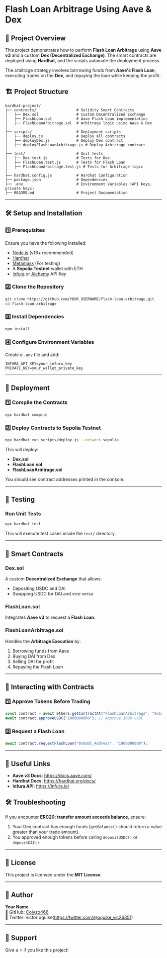 # Flash Loan Arbitrage Using Aave & Dex

## 📌 Project Overview
This project demonstrates how to perform **Flash Loan Arbitrage** using **Aave v3** and a custom **Dex (Decentralized Exchange)**. The smart contracts are deployed using **Hardhat**, and the scripts automate the deployment process.

The arbitrage strategy involves borrowing funds from **Aave's Flash Loan**, executing trades on the **Dex**, and repaying the loan while keeping the profit.

## 🏗 Project Structure
```
hardhat-project/
├── contracts/                  # Solidity Smart Contracts
│   ├── Dex.sol                 # Custom Decentralized Exchange
│   ├── FlashLoan.sol           # Aave Flash Loan implementation
│   ├── FlashLoanArbitrage.sol  # Arbitrage logic using Aave & Dex
│
├── scripts/                    # Deployment scripts
│   ├── deploy.js               # Deploy all contracts
│   ├── deployDex.js            # Deploy Dex contract
│   ├── deployFlashLoanArbitrage.js # Deploy Arbitrage contract
│
├── test/                       # Unit tests
│   ├── Dex.test.js             # Tests for Dex
│   ├── FlashLoan.test.js       # Tests for Flash Loan
│   ├── FlashLoanArbitrage.test.js # Tests for Arbitrage logic
│
├── hardhat.config.js           # Hardhat Configuration
├── package.json                # Dependencies
├── .env                        # Environment Variables (API keys, private keys)
├── README.md                   # Project Documentation
```

---

## 🛠 Setup and Installation

### **1️⃣ Prerequisites**
Ensure you have the following installed:
- [Node.js](https://nodejs.org/) (v16+ recommended)
- [Hardhat](https://hardhat.org/)
- [Metamask](https://metamask.io/) (For testing)
- A **Sepolia Testnet** wallet with ETH
- [Infura](https://infura.io/) or [Alchemy](https://www.alchemy.com/) API Key

### **2️⃣ Clone the Repository**
```bash
git clone https://github.com/YOUR_USERNAME/flash-loan-arbitrage.git
cd flash-loan-arbitrage
```

### **3️⃣ Install Dependencies**
```bash
npm install
```

### **4️⃣ Configure Environment Variables**
Create a `.env` file and add:
```
INFURA_API_KEY=your_infura_key
PRIVATE_KEY=your_wallet_private_key
```

---

## 🚀 Deployment

### **1️⃣ Compile the Contracts**
```bash
npx hardhat compile
```

### **2️⃣ Deploy Contracts to Sepolia Testnet**
```bash
npx hardhat run scripts/deploy.js --network sepolia
```

This will deploy:
- **Dex.sol**
- **FlashLoan.sol**
- **FlashLoanArbitrage.sol**

You should see contract addresses printed in the console.

---

## 🧪 Testing

### **Run Unit Tests**
```bash
npx hardhat test
```
This will execute test cases inside the `test/` directory.

---

## 📜 Smart Contracts

### **Dex.sol**
A custom **Decentralized Exchange** that allows:
- Depositing USDC and DAI
- Swapping USDC for DAI and vice versa

### **FlashLoan.sol**
Integrates **Aave v3** to request a **Flash Loan**.

### **FlashLoanArbitrage.sol**
Handles the **Arbitrage Execution** by:
1. Borrowing funds from Aave
2. Buying DAI from Dex
3. Selling DAI for profit
4. Repaying the Flash Loan

---

## 📡 Interacting with Contracts

### **1️⃣ Approve Tokens Before Trading**
```js
const contract = await ethers.getContractAt("FlashLoanArbitrage", "0xContractAddress");
await contract.approveUSDC("1000000000"); // Approve 1000 USDC
```

### **2️⃣ Request a Flash Loan**
```js
await contract.requestFlashLoan("0xUSDC_Address", "1000000000");
```

---

## 🔗 Useful Links
- **Aave v3 Docs**: https://docs.aave.com/
- **Hardhat Docs**: https://hardhat.org/docs/
- **Infura API**: https://infura.io/

## 🛠 Troubleshooting
If you encounter **ERC20: transfer amount exceeds balance**, ensure:
1. Your Dex contract has enough funds (`getBalance()` should return a value greater than your trade amount).
2. You approved enough tokens before calling `depositUSDC()` or `depositDAI()`.

---

## 📜 License
This project is licensed under the **MIT License**.

---

## 👤 Author
**Your Name**  
🔗 GitHub: [Colyzo466](https://github.com/Colyzo466)  
🔗 Twitter: victor oguike(https://twitter.com/@oguike_vic26351)  

---

## 🌟 Support
Give a ⭐ if you like this project!

